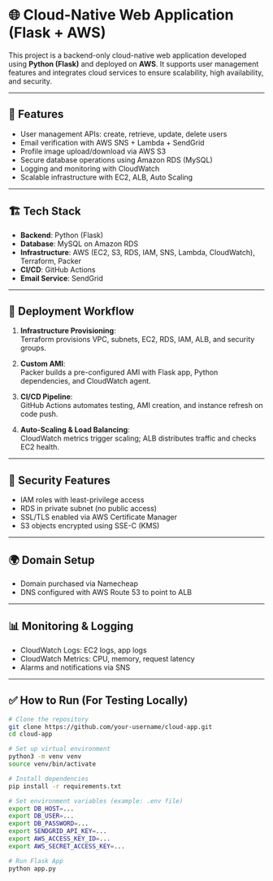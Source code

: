 # 🌐 Cloud-Native Web Application (Flask + AWS)

This project is a backend-only cloud-native web application developed using **Python (Flask)** and deployed on **AWS**. It supports user management features and integrates cloud services to ensure scalability, high availability, and security.

---

## 📌 Features

- User management APIs: create, retrieve, update, delete users
- Email verification with AWS SNS + Lambda + SendGrid
- Profile image upload/download via AWS S3
- Secure database operations using Amazon RDS (MySQL)
- Logging and monitoring with CloudWatch
- Scalable infrastructure with EC2, ALB, Auto Scaling

---

## 🏗️ Tech Stack

- **Backend**: Python (Flask)
- **Database**: MySQL on Amazon RDS
- **Infrastructure**: AWS (EC2, S3, RDS, IAM, SNS, Lambda, CloudWatch), Terraform, Packer
- **CI/CD**: GitHub Actions
- **Email Service**: SendGrid

---

## 🚀 Deployment Workflow

1. **Infrastructure Provisioning**:  
   Terraform provisions VPC, subnets, EC2, RDS, IAM, ALB, and security groups.

2. **Custom AMI**:  
   Packer builds a pre-configured AMI with Flask app, Python dependencies, and CloudWatch agent.

3. **CI/CD Pipeline**:  
   GitHub Actions automates testing, AMI creation, and instance refresh on code push.

4. **Auto-Scaling & Load Balancing**:  
   CloudWatch metrics trigger scaling; ALB distributes traffic and checks EC2 health.

---

## 🔐 Security Features

- IAM roles with least-privilege access
- RDS in private subnet (no public access)
- SSL/TLS enabled via AWS Certificate Manager
- S3 objects encrypted using SSE-C (KMS)

---

## 🌍 Domain Setup

- Domain purchased via Namecheap
- DNS configured with AWS Route 53 to point to ALB

---

## 📊 Monitoring & Logging

- CloudWatch Logs: EC2 logs, app logs
- CloudWatch Metrics: CPU, memory, request latency
- Alarms and notifications via SNS

---

## ✅ How to Run (For Testing Locally)

```bash
# Clone the repository
git clone https://github.com/your-username/cloud-app.git
cd cloud-app

# Set up virtual environment
python3 -m venv venv
source venv/bin/activate

# Install dependencies
pip install -r requirements.txt

# Set environment variables (example: .env file)
export DB_HOST=...
export DB_USER=...
export DB_PASSWORD=...
export SENDGRID_API_KEY=...
export AWS_ACCESS_KEY_ID=...
export AWS_SECRET_ACCESS_KEY=...

# Run Flask App
python app.py
